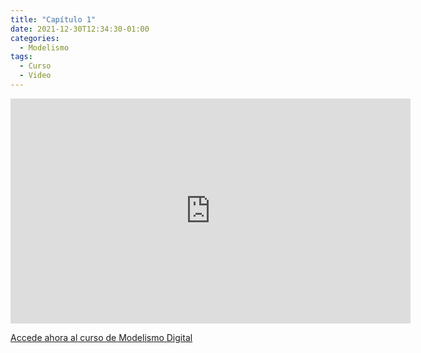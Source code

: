 ```yaml
---
title: "Capítulo 1"
date: 2021-12-30T12:34:30-01:00
categories:
  - Modelismo
tags:
  - Curso
  - Video
---
```


<span id="chapterTitle"></span>            
<iframe id="chapterSrc" src="https://player.vimeo.com/video/655858613?h=656ceb1cad&title=0&byline=0&portrait=0" width="640" height="360" frameborder="0" allow="autoplay; fullscreen; picture-in-picture" allowfullscreen></iframe>
<div id=chapterDescription></div>

<a href="ModelismoDigital.com">Accede ahora al curso de Modelismo Digital</a>

<script src="../../../chapters.js"></script>
<script>
  setChapter(1);
</script>

